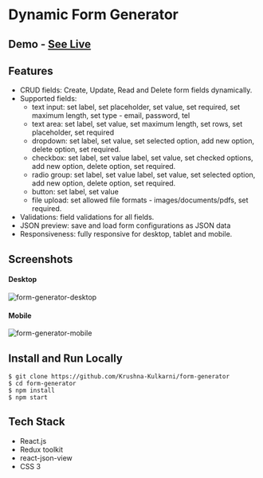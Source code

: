 # Dynamic Form Generator

## Demo - [See Live](https://react-form-generator.netlify.app/)

## Features
- CRUD fields: Create, Update, Read and Delete form fields dynamically.
- Supported fields:
  - text input: set label, set placeholder, set value, set required, set maximum length, set type - email, password, tel
  - text area: set label, set value, set maximum length, set rows, set placeholder, set required
  - dropdown: set label, set value, set selected option, add new option, delete option, set required.
  - checkbox: set label, set value label, set value, set checked options, add new option, delete option, set required.
  - radio group: set label, set value label, set value, set selected option, add new option, delete option, set required.
  - button: set label, set value
  - file upload: set allowed file formats - images/documents/pdfs, set required.
- Validations: field validations for all fields.
- JSON preview: save and load form configurations as JSON data
- Responsiveness: fully responsive for desktop, tablet and mobile.

## Screenshots

#### Desktop
![form-generator-desktop](https://github.com/Krushna-Kulkarni/form-generator/assets/62604823/cd984aa4-0130-4946-96a1-fe76e775aa2c)


####  Mobile
![form-generator-mobile](https://github.com/Krushna-Kulkarni/form-generator/assets/62604823/042858c3-47b2-4c27-bc11-11adce75e0eb)


## Install and Run Locally
```
$ git clone https://github.com/Krushna-Kulkarni/form-generator
$ cd form-generator
$ npm install
$ npm start
```

## Tech Stack
- React.js
- Redux toolkit
- react-json-view
- CSS 3

